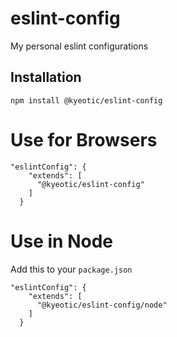 # eslint-config

My personal eslint configurations

## Installation

```
npm install @kyeotic/eslint-config
```

# Use for Browsers

```
"eslintConfig": {
    "extends": [
      "@kyeotic/eslint-config"
    ]
  }
```

# Use in Node

Add this to your `package.json`

```
"eslintConfig": {
    "extends": [
      "@kyeotic/eslint-config/node"
    ]
  }
```
